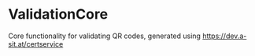 # ValidationCore

Core functionality for validating QR codes, generated using https://dev.a-sit.at/certservice
